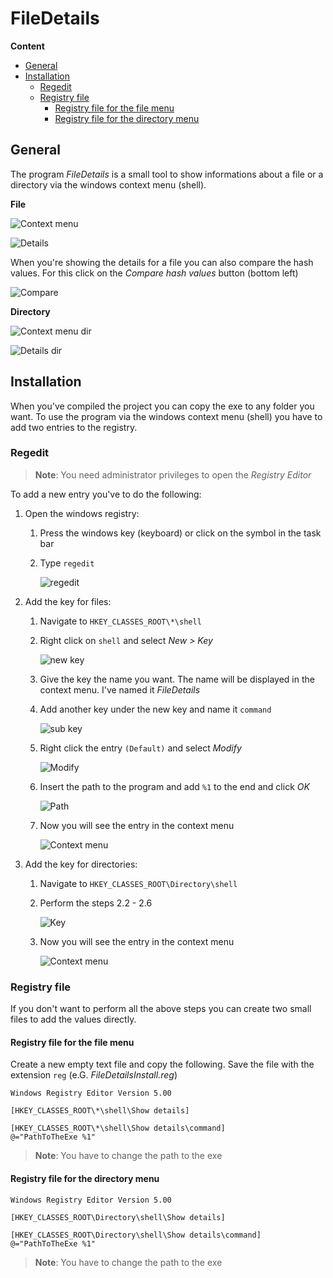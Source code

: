 # FileDetails

**Content**
<!-- TOC -->

- [General](#general)
- [Installation](#installation)
    - [Regedit](#regedit)
    - [Registry file](#registry-file)
        - [Registry file for the file menu](#registry-file-for-the-file-menu)
        - [Registry file for the directory menu](#registry-file-for-the-directory-menu)

<!-- /TOC -->

## General
The program *FileDetails* is a small tool to show informations about a file or a directory via the windows context menu (shell).

**File**

![Context menu](images/004.png)

![Details](images/009.png)

When you're showing the details for a file you can also compare the hash values. For this click on the *Compare hash values* button (bottom left)

![Compare](images/010.png)

**Directory**

![Context menu dir](images/005.png)

![Details dir](images/011.png)





## Installation
When you've compiled the project you can copy the exe to any folder you want. To use the program via the windows context menu (shell) you have to add two entries to the registry.

### Regedit
> **Note**: You need administrator privileges to open the *Registry Editor*

To add a new entry you've to do the following:
1. Open the windows registry:
    1. Press the windows key (keyboard) or click on the symbol in the task bar
    2. Type `regedit` 

       ![regedit](images/001.png)

2. Add the key for files:
    1. Navigate to `HKEY_CLASSES_ROOT\*\shell`
    2. Right click on `shell` and select *New > Key*

       ![new key](images/006.png)

    3. Give the key the name you want. The name will be displayed in the context menu. I've named it *FileDetails*
    4. Add another key under the new key and name it `command`

       ![sub key](images/002.png)

    5. Right click the entry `(Default)` and select *Modify*

       ![Modify](images/007.png)

    6. Insert the path to the program and add `%1` to the end and click *OK*

       ![Path](images/008.png)

    7. Now you will see the entry in the context menu

       ![Context menu](images/004.png)
3. Add the key for directories:
    1. Navigate to `HKEY_CLASSES_ROOT\Directory\shell`
    2. Perform the steps 2.2 - 2.6

       ![Key](images/003.png)

    3. Now you will see the entry in the context menu

       ![Context menu](images/005.png)

### Registry file
If you don't want to perform all the above steps you can create two small files to add the values directly.

#### Registry file for the file menu
Create a new empty text file and copy the following. Save the file with the extension `reg` (e.G. *FileDetailsInstall.reg*)
```
Windows Registry Editor Version 5.00

[HKEY_CLASSES_ROOT\*\shell\Show details]

[HKEY_CLASSES_ROOT\*\shell\Show details\command]
@="PathToTheExe %1"
```

> **Note**: You have to change the path to the exe

#### Registry file for the directory menu
```
Windows Registry Editor Version 5.00

[HKEY_CLASSES_ROOT\Directory\shell\Show details]

[HKEY_CLASSES_ROOT\Directory\shell\Show details\command]
@="PathToTheExe %1"
```

> **Note**: You have to change the path to the exe